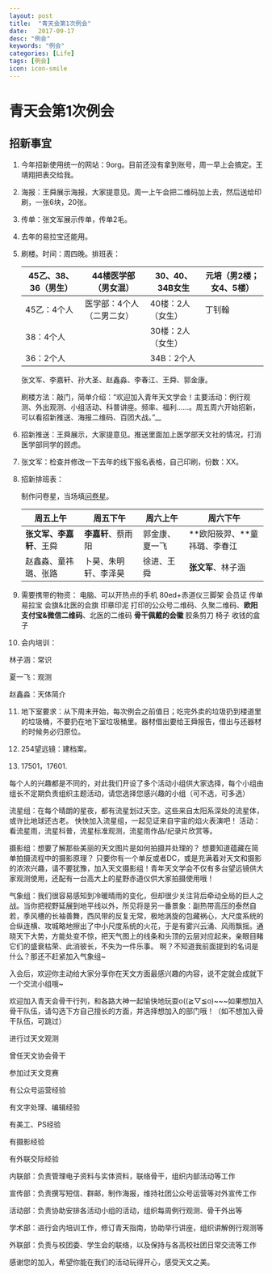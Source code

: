 ```yaml
---
layout: post
title:  "青天会第1次例会"
date:   2017-09-17
desc: "例会"
keywords: "例会"
categories: [Life]
tags: [例会]
icon: icon-smile
---
```




# 青天会第1次例会

## 招新事宜

1. 今年招新使用统一的网站：9org。目前还没有拿到账号，周一早上会搞定。王靖翔把表交给我。

2. 海报：王舜展示海报，大家提意见。周一上午会把二维码加上去，然后送给印刷，一张6块，20张。

3. 传单：张文军展示传单，传单2毛。

4. 去年的易拉宝还能用。

5. 刷楼。时间：周四晚。排班表：

   | 45乙、38、36（男生） | 44楼医学部（男女混）   | 30、40、34B女生 | 元培（男2楼；女4、5楼） |
   | ------------- | ------------- | ----------- | ------------- |
   | 45乙：4个人       | 医学部：4个人（二男二女） | 40楼：2人（女生）  | 丁钊翰           |
   | 38：4个人        |               | 30楼：2人（女生）  |               |
   | 36：2个人        |               | 34B：2个人     |               |

   张文军、李嘉轩、孙大圣、赵鑫淼、李春江、王舜、郭金康。

   刷楼方法：敲门，简单介绍：“欢迎加入青年天文学会！主要活动：例行观测、外出观测、小组活动、科普讲座。频率、福利……。周五周六开始招新，可以看招新推送、海报二维码、百团大战。”__

6. 招新推送：王舜展示，大家提意见。推送里面加上医学部天文社的情况，打消医学部同学的顾虑。

7. 张文军：检查并修改一下去年的线下报名表格，自己印刷，份数：XX。

8. 招新排班表：

   制作问卷星，当场填[问卷星](https://www.wjx.cn/jq/16590797.aspx)。

   | 周五上午           | 周五下午        | 周六上午    | 周六下午             |
   | -------------- | ----------- | ------- | ---------------- |
   | **张文军、李嘉轩**、王舜 | **李嘉轩**、蔡雨阳 | 郭金康、夏一飞 | **欧阳筱羿、**童祎璐、李春江 |
   | 赵鑫淼、童祎璐、张路     | 卜昊、朱明轩、李泽昊  | 徐进、王舜   | **张文军**、林子涵      |

9. 需要携带的物资：
   电脑、可以开热点的手机
   80ed+赤道仪三脚架
   会员证
   传单
   易拉宝
   会旗&北医的会旗
   印章印泥
   打印的公众号二维码、久聚二维码、**欧阳支付宝&微信二维码**、北医的二维码
   **骨干佩戴的会徽**
   胶条剪刀
   椅子
   收钱的盒子

10. 会内培训：

  林子涵：常识

  夏一飞：观测

  赵鑫淼：天体简介

11. 地下室要求：从下周末开始，每次例会之前值日；吃完外卖的垃圾扔到楼道里的垃圾桶，不要扔在地下室垃圾桶里。器材借出要给王舜报告，借出与还器材的时候务必归原位。

12. 254望远镜：建档案。

13. 17501，17601.

每个人的兴趣都是不同的，对此我们开设了多个活动小组供大家选择，每个小组由组长不定期负责组织主题活动，请您选择您感兴趣的小组（可不选，可多选）

流星组：在每个晴朗的星夜，都有流星划过天空。这些来自太阳系深处的流星体，或许比地球还古老。 快快加入流星组，一起见证来自宇宙的焰火表演吧！  活动：看流星雨，流星科普，流星标准观测，流星雨作品/纪录片欣赏等。

摄影组：想要了解那些美丽的天文图片是如何拍摄并处理的？ 想要知道蕴藏在简单拍摄流程中的摄影原理？ 只要你有一个单反或者DC，或是充满着对天文和摄影的浓浓兴趣，请不要犹豫，加入天文摄影组！青年天文学会不仅有多台望远镜供大家观测使用，还配有一台高大上的星野赤道仪供大家拍摄使用哦！

气象组：我们很容易感知到冷暖晴雨的变化，但却很少关注背后牵动全局的巨人之战。当你把视野延展到地平线以外，所见将是另一番景象：副热带高压的泰然自若，季风槽的长袖善舞，西风带的反复无常，极地涡旋的包藏祸心，大尺度系统的合纵连横、攻城略地擦出了中小尺度系统的火花，于是有雾兴云涌、风雨飘摇。通晓天下大势，方能处变不惊，把天气图上的线条和头顶的云层对应起来，亲眼目睹它们的盛衰枯荣、此消彼长，不失为一件乐事。 啊？不知道我前面提到的名词是什么？那还不赶紧加入气象组~

入会后，欢迎你主动给大家分享你在天文方面最感兴趣的内容，说不定就会成就下一个交流小组哦~

欢迎加入青天会骨干行列，和各路大神一起愉快地玩耍o((≧▽≦o)~~~如果想加入骨干队伍，请勾选下方自己擅长的方面，并选择想加入的部门哦！（如不想加入骨干队伍，可跳过）

进行过天文观测

曾任天文协会骨干

参加过天文竞赛

有公众号运营经验

有文字处理、编辑经验

有美工、PS经验

有摄影经验

有外联交际经验

内联部：负责管理电子资料与实体资料，联络骨干，组织内部活动等工作

宣传部：负责撰写短信、群邮，制作海报，维持社团公众号运营等对外宣传工作

活动部：负责协助安排各活动小组的活动，组织每周例行观测、骨干外出等

学术部：进行会内培训工作，修订青天指南，协助举行讲座，组织讲解例行观测等

外联部：负责与校团委、学生会的联络，以及保持与各高校社团日常交流等工作

感谢您的加入，希望你能在我们的活动玩得开心，感受天文之美。